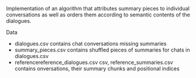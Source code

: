 Implementation of an algorithm that attributes summary pieces to individual conversations as well as orders them according to semantic contents of the dialogues.

Data
- dialogues.csv contains chat conversations missing summaries
- summary_pieces.csv contains  shuffled pieces of summaries for chats in dialogues.csv
- referencereference_dialogues.csv csv, reference_summaries.csv contains onversations, their summary chunks and positional indices 
